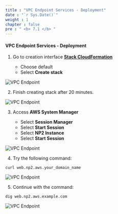 ```yaml
---
title : "VPC Endpoint Services - Deployment"
date : "`r Sys.Date()`"
weight : 1
chapter : false
pre : " <b> 7.1 </b> "
---
```

#### VPC Endpoint Services - Deployment

1. Go to creation interface **[Stack CloudFormation](https://console.aws.amazon.com/cloudformation/home?region=us-east-1#/stacks/create/review?stackName=tgw-vpce&templateURL=https://ee-assets-prod-us-east-1.s3.amazonaws.com/modules/c1bed8fa7fe74c40bcf1d5397530fdcb/v1/IntermediateLab.6.tgw-privatelink.yaml&param_ParentStack=tgw)**

   - Choose default
   - Select **Create stack**

![VPC Endpoint](/images/Lab-VPC-Endpoint/1/0001.png?featherlight=false&width=90pc)

2. Finish creating stack after 20 minutes.

![VPC Endpoint](/images/Lab-VPC-Endpoint/1/0002.png?featherlight=false&width=90pc)

3. Access **AWS System Manager**

   - Select **Session Manager**
   - Select **Start Session**
   - Select **NP2 Instance**
   - Select **Start Session**

![VPC Endpoint](/images/Lab-VPC-Endpoint/1/0003.png?featherlight=false&width=90pc)

4. Try the following command:

```
curl web.np2.aws.your_domain_name
```

![VPC Endpoint](/images/Lab-VPC-Endpoint-AWS/1/00011.png?featherlight=false&width=90pc)

5. Continue with the command:

```
dig web.np2.aws.example.com
```

![VPC Endpoint](/images/Lab-VPC-Endpoint/1/0005.png?featherlight=false&width=90pc)